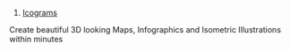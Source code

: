1. [Icograms](https://icograms.com/)

Create beautiful 3D looking Maps, Infographics and Isometric Illustrations within minutes
